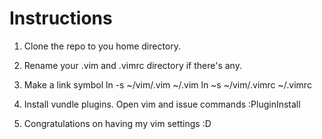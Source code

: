 # Instructions

1. Clone the repo to you home directory.
2. Rename your .vim and .vimrc directory if there's any.
3. Make a link symbol
    ln -s ~/vim/.vim ~/.vim
    ln ~s ~/vim/.vimrc ~/.vimrc
    
4. Install vundle plugins. Open vim and issue commands :PluginInstall
5. Congratulations on having my vim settings :D
